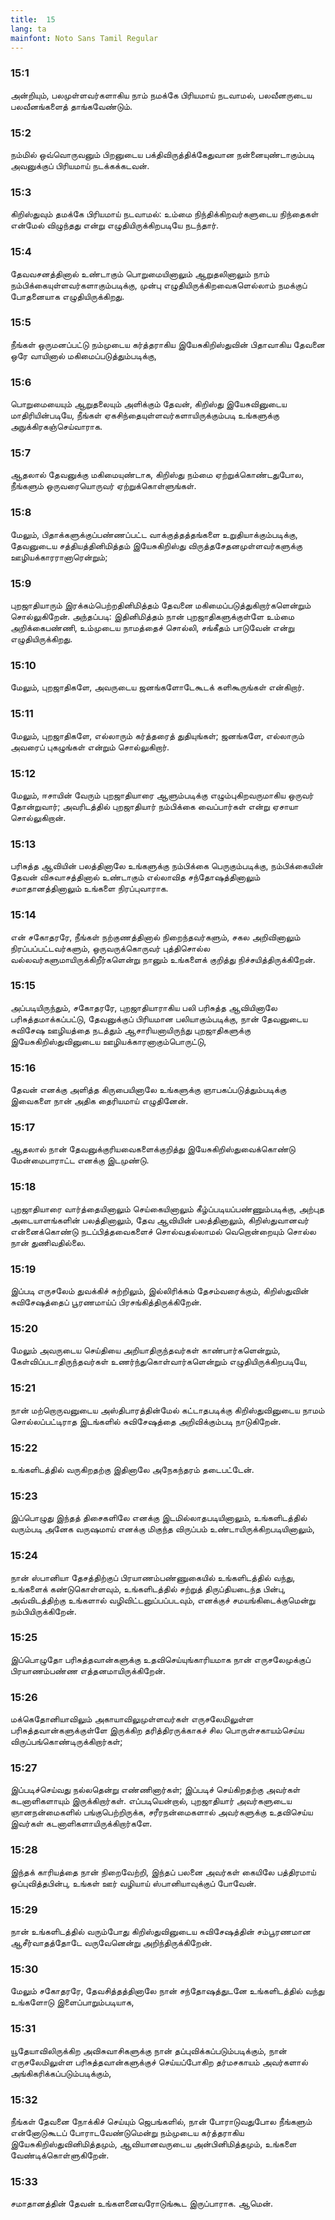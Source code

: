 ```yaml
---
title:  15
lang: ta
mainfont: Noto Sans Tamil Regular
---
```


###  15:1

அன்றியும், பலமுள்ளவர்களாகிய நாம் நமக்கே பிரியமாய் நடவாமல், பலவீனருடைய பலவீனங்களைத் தாங்கவேண்டும்.

###  15:2

நம்மில் ஒவ்வொருவனும் பிறனுடைய பக்திவிருத்திக்கேதுவான நன்னையுண்டாகும்படி அவனுக்குப் பிரியமாய் நடக்கக்கடவன்.

###  15:3

கிறிஸ்துவும் தமக்கே பிரியமாய் நடவாமல்: உம்மை நிந்திக்கிறவர்களுடைய நிந்தைகள் என்மேல் விழுந்தது என்று எழுதியிருக்கிறபடியே நடந்தார்.

###  15:4

தேவவசனத்தினால் உண்டாகும் பொறுமையினாலும் ஆறுதலினாலும் நாம் நம்பிக்கையுள்ளவர்களாகும்படிக்கு, முன்பு எழுதியிருக்கிறவைகளெல்லாம் நமக்குப் போதனையாக எழுதியிருக்கிறது.

###  15:5

நீங்கள் ஒருமனப்பட்டு நம்முடைய கர்த்தராகிய இயேசுகிறிஸ்துவின் பிதாவாகிய தேவனை ஒரே வாயினால் மகிமைப்படுத்தும்படிக்கு,

###  15:6

பொறுமையையும் ஆறுதலையும் அளிக்கும் தேவன், கிறிஸ்து இயேசுவினுடைய மாதிரியின்படியே, நீங்கள் ஏகசிந்தையுள்ளவர்களாயிருக்கும்படி உங்களுக்கு அநுக்கிரகஞ்செய்வாராக.

###  15:7

ஆதலால் தேவனுக்கு மகிமையுண்டாக, கிறிஸ்து நம்மை ஏற்றுக்கொண்டதுபோல, நீங்களும் ஒருவரையொருவர் ஏற்றுக்கொள்ளுங்கள்.

###  15:8

மேலும், பிதாக்களுக்குப்பண்ணப்பட்ட வாக்குத்தத்தங்களை உறுதியாக்கும்படிக்கு, தேவனுடைய சத்தியத்தினிமித்தம் இயேசுகிறிஸ்து விருத்தசேதனமுள்ளவர்களுக்கு ஊழியக்காரரானாரென்றும்;

###  15:9

புறஜாதியாரும் இரக்கம்பெற்றதினிமித்தம் தேவனை மகிமைப்படுத்துகிறார்களென்றும் சொல்லுகிறேன். அந்தப்படி: இதினிமித்தம் நான் புறஜாதிகளுக்குள்ளே உம்மை அறிக்கைபண்ணி, உம்முடைய நாமத்தைச் சொல்லி, சங்கீதம் பாடுவேன் என்று எழுதியிருக்கிறது.

###  15:10

மேலும், புறஜாதிகளே, அவருடைய ஜனங்களோடேகூடக் களிகூருங்கள் என்கிறார்.

###  15:11

மேலும், புறஜாதிகளே, எல்லாரும் கர்த்தரைத் துதியுங்கள்; ஜனங்களே, எல்லாரும் அவரைப் புகழுங்கள் என்றும் சொல்லுகிறார்.

###  15:12

மேலும், ஈசாயின் வேரும் புறஜாதியாரை ஆளும்படிக்கு எழும்புகிறவருமாகிய ஒருவர் தோன்றுவார்; அவரிடத்தில் புறஜாதியார் நம்பிக்கை வைப்பார்கள் என்று ஏசாயா சொல்லுகிறான்.

###  15:13

பரிசுத்த ஆவியின் பலத்தினாலே உங்களுக்கு நம்பிக்கை பெருகும்படிக்கு, நம்பிக்கையின் தேவன் விசுவாசத்தினால் உண்டாகும் எல்லாவித சந்தோஷத்தினாலும் சமாதானத்தினாலும் உங்களை நிரப்புவாராக.

###  15:14

என் சகோதரரே, நீங்கள் நற்குணத்தினால் நிறைந்தவர்களும், சகல அறிவினாலும் நிரப்பப்பட்டவர்களும், ஒருவருக்கொருவர் புத்திசொல்ல வல்லவர்களுமாயிருக்கிறீர்களென்று நானும் உங்களைக் குறித்து நிச்சயித்திருக்கிறேன்.

###  15:15

அப்படியிருந்தும், சகோதரரே, புறஜாதியாராகிய பலி பரிசுத்த ஆவியினாலே பரிசுத்தமாக்கப்பட்டு, தேவனுக்குப் பிரியமான பலியாகும்படிக்கு, நான் தேவனுடைய சுவிசேஷ ஊழியத்தை நடத்தும் ஆசாரியனாயிருந்து புறஜாதிகளுக்கு இயேசுகிறிஸ்துவினுடைய ஊழியக்காரனாகும்பொருட்டு,

###  15:16

தேவன் எனக்கு அளித்த கிருபையினாலே உங்களுக்கு ஞாபகப்படுத்தும்படிக்கு இவைகளை நான் அதிக தைரியமாய் எழுதினேன்.

###  15:17

ஆதலால் நான் தேவனுக்குரியவைகளைக்குறித்து இயேசுகிறிஸ்துவைக்கொண்டு மேன்மைபாராட்ட எனக்கு இடமுண்டு.

###  15:18

புறஜாதியாரை வார்த்தையினாலும் செய்கையினாலும் கீழ்ப்படியப்பண்ணும்படிக்கு, அற்புத அடையாளங்களின் பலத்தினாலும், தேவ ஆவியின் பலத்தினாலும், கிறிஸ்துவானவர் என்னைக்கொண்டு நடப்பித்தவைகளைச் சொல்வதல்லாமல் வெறொன்றையும் சொல்ல நான் துணிவதில்லை.

###  15:19

இப்படி எருசலேம் துவக்கிச் சுற்றிலும், இல்லிரிக்கம் தேசம்வரைக்கும், கிறிஸ்துவின் சுவிசேஷத்தைப் பூரணமாய்ப் பிரசங்கித்திருக்கிறேன்.

###  15:20

மேலும் அவருடைய செய்தியை அறியாதிருந்தவர்கள் காண்பார்களென்றும், கேள்விப்படாதிருந்தவர்கள் உணர்ந்துகொள்வார்களென்றும் எழுதியிருக்கிறபடியே,

###  15:21

நான் மற்றொருவனுடைய அஸ்திபாரத்தின்மேல் கட்டாதபடிக்கு கிறிஸ்துவினுடைய நாமம் சொல்லப்பட்டிராத இடங்களில் சுவிசேஷத்தை அறிவிக்கும்படி நாடுகிறேன்.

###  15:22

உங்களிடத்தில் வருகிறதற்கு இதினாலே அநேகந்தரம் தடைபட்டேன்.

###  15:23

இப்பொழுது இந்தத் திசைகளிலே எனக்கு இடமில்லாதபடியினாலும், உங்களிடத்தில் வரும்படி அனேக வருஷமாய் எனக்கு மிகுந்த விருப்பம் உண்டாயிருக்கிறபடியினாலும்,

###  15:24

நான் ஸ்பானியா தேசத்திற்குப் பிரயாணம்பண்ணுகையில் உங்களிடத்தில் வந்து, உங்களைக் கண்டுகொள்ளவும், உங்களிடத்தில் சற்றுத் திருப்தியடைந்த பின்பு, அவ்விடத்திற்கு உங்களால் வழிவிட்டனுப்பப்படவும், எனக்குச் சமயங்கிடைக்குமென்று நம்பியிருக்கிறேன்.

###  15:25

இப்பொழுதோ பரிசுத்தவான்களுக்கு உதவிசெய்யுங்காரியமாக நான் எருசலேமுக்குப் பிரயாணம்பண்ண எத்தனமாயிருக்கிறேன்.

###  15:26

மக்கெதோனியாவிலும் அகாயாவிலுமுள்ளவர்கள் எருசலேமிலுள்ள பரிசுத்தவான்களுக்குள்ளே இருக்கிற தரித்திரருக்காகச் சில பொருள்சகாயம்செய்ய விருப்பங்கொண்டிருக்கிறார்கள்;

###  15:27

இப்படிச்செய்வது நல்லதென்று எண்ணினார்கள்; இப்படிச் செய்கிறதற்கு அவர்கள் கடனாளிகளாயும் இருக்கிறார்கள். எப்படியென்றால், புறஜாதியார் அவர்களுடைய ஞானநன்மைகளில் பங்குபெற்றிருக்க, சரீரநன்மைகளால் அவர்களுக்கு உதவிசெய்ய இவர்கள் கடனாளிகளாயிருக்கிறார்களே.

###  15:28

இந்தக் காரியத்தை நான் நிறைவேற்றி, இந்தப் பலனை அவர்கள் கையிலே பத்திரமாய் ஒப்புவித்தபின்பு, உங்கள் ஊர் வழியாய் ஸ்பானியாவுக்குப் போவேன்.

###  15:29

நான் உங்களிடத்தில் வரும்போது கிறிஸ்துவினுடைய சுவிசேஷத்தின் சம்பூரணமான ஆசீர்வாதத்தோடே வருவேனென்று அறிந்திருக்கிறேன்.

###  15:30

மேலும் சகோதரரே, தேவசித்தத்தினாலே நான் சந்தோஷத்துடனே உங்களிடத்தில் வந்து உங்களோடு இளைப்பாறும்படியாக,

###  15:31

யூதேயாவிலிருக்கிற அவிசுவாசிகளுக்கு நான் தப்புவிக்கப்படும்படிக்கும், நான் எருசலேமிலுள்ள பரிசுத்தவான்களுக்குச் செய்யப்போகிற தர்மசகாயம் அவர்களால் அங்கிகரிக்கப்படும்படிக்கும்,

###  15:32

நீங்கள் தேவனை நோக்கிச் செய்யும் ஜெபங்களில், நான் போராடுவதுபோல நீங்களும் என்னோடுகூடப் போராடவேண்டுமென்று நம்முடைய கர்த்தராகிய இயேசுகிறிஸ்துவினிமித்தமும், ஆவியானவருடைய அன்பினிமித்தமும், உங்களை வேண்டிக்கொள்ளுகிறேன்.

###  15:33

சமாதானத்தின் தேவன் உங்களனைவரோடுங்கூட இருப்பாராக. ஆமென்.

